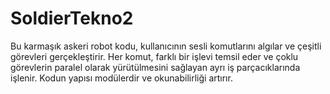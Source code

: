 # SoldierTekno2
Bu karmaşık askeri robot kodu, kullanıcının sesli komutlarını algılar ve çeşitli görevleri gerçekleştirir. Her komut, farklı bir işlevi temsil eder ve çoklu görevlerin paralel olarak yürütülmesini sağlayan ayrı iş parçacıklarında işlenir. Kodun yapısı modülerdir ve okunabilirliği artırır.

